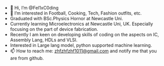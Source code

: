 - 👋 Hi, I’m @Fel1xC0ding
- 👀 I’m interested in Football, Cooking, Tech, Fashion outfits, etc. 
- Graduated with BSc.Physics Hornor at Newcastle Uni.
- Currently learning Microelectronics at Newcastle Uni, UK. Especially focusing on the part of device fabrication. 
- Recently I am keen on developing skills of coding on the aspects on IC, Assembly Lang, HDLs and VLSI. 
- Interested in Large lang model, python supported machine learning.
- 📫 How to reach me: zhfzhfzhf1011@gmail.com  and notify me that you are from github.

<!---
Fel1xC0ding/Fel1xC0ding is a ✨ special ✨ repository because its `README.md` (this file) appears on your GitHub profile.
You can click the Preview link to take a look at your changes.
--->
